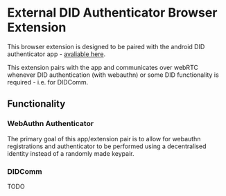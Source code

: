 # External DID Authenticator Browser Extension
This browser extension is designed to be paired with the android DID authenticator app - [avaliable here](www.google.com).

This extension pairs with the app and communicates over webRTC whenever DID authentication (with webauthn) or some DID functionality is required - i.e. for DIDComm.

## Functionality
### WebAuthn Authenticator
The primary goal of this app/extension pair is to allow for webauthn registrations and authenticator to be performed using a decentralised identity instead of a randomly made keypair.

### DIDComm
TODO
